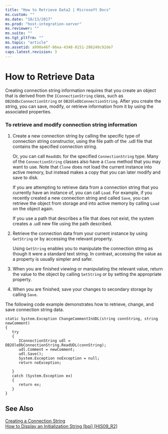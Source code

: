 ```yaml
---
title: "How to Retrieve Data2 | Microsoft Docs"
ms.custom: ""
ms.date: "10/13/2017"
ms.prod: "host-integration-server"
ms.reviewer: ""
ms.suite: ""
ms.tgt_pltfrm: ""
ms.topic: "article"
ms.assetid: a990a46f-86ea-4348-8151-286248c92de7
caps.latest.revision: 3
---
```

# How to Retrieve Data
Creating connection string information requires that you create an object that is derived from the `IConnectionString` class, such as `DB2OdbcConnectionString` or `DB2OleDbConnectionString`. After you create the string, you can save, modify, or retrieve information from it by using the associated properties.  
  
### To retrieve and modify connection string information  
  
1.  Create a new connection string by calling the specific type of connection string constructor, using the file path of the .udl file that contains the specified connection string.  
  
     Or, you can call `ReadUDL` for the specified `ConnectionString` type. Many of the `ConnectionString` classes also have a `Clone` method that you may want to use. Note that `Clone` does not load the current instance into active memory, but instead makes a copy that you can later modify and save to disk.  
  
     If you are attempting to retrieve data from a connection string that you currently have an instance of, you can call `Load`. For example, if you recently created a new connection string and called `Save`, you can retrieve the object from storage and into active memory by calling `Load` on the object again.  
  
     If you use a path that describes a file that does not exist, the system creates a .udl new file using the path described.  
  
2.  Retrieve the connection data from your current instance by using `GetString` or by accessing the relevant property.  
  
     Using `GetString` enables you to manipulate the connection string as though it were a standard text string. In contrast, accessing the value as a property is usually simpler and safer.  
  
3.  When you are finished viewing or manipulating the relevant value, return the value to the object by calling `SetString` or by setting the appropriate property.  
  
4.  When you are finished, save your changes to secondary storage by calling `Save`.  
  
 The following code example demonstrates how to retrieve, change, and save connection string data.  
  
```  
static System.Exception ChangeCommentInUDL(string connString, string newComment)  
{  
   try  
   {  
      IConnectionString udl = DB2OleDbConnectionString.ReadUDL(connString);  
      udl.Comment = newComment;  
      udl.Save();  
      System.Exception noException = null;  
      return noException;  
  
   }  
   catch (System.Exception ex)  
   {  
      return ex;  
   }  
}  
```  
  
## See Also  
 [Creating a Connection String](../core/creating-a-connection-string.md)   
 [How to Display an Initialization String &#91;bpi&#93; &#91;HIS09_R2&#93;](http://msdn.microsoft.com/en-us/c9a1181a-15d5-4498-8c3b-cd58b2a189d9)